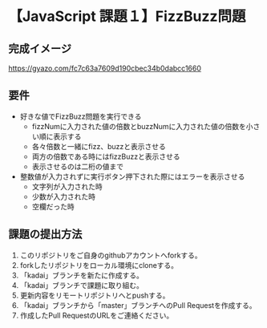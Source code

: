 # 【JavaScript 課題１】FizzBuzz問題
## 完成イメージ
https://gyazo.com/fc7c63a7609d190cbec34b0dabcc1660

## 要件

- 好きな値でFizzBuzz問題を実行できる　　
  - fizzNumに入力された値の倍数とbuzzNumに入力された値の倍数を小さい順に表示する
  - 各々倍数と一緒にfizz、buzzと表示させる
  - 両方の倍数である時にはfizzBuzzと表示させる
  - 表示させるのは二桁の値まで
- 整数値が入力されずに実行ボタン押下された際にはエラーを表示させる
  - 文字列が入力された時
  - 少数が入力された時
  - 空欄だった時

## 課題の提出方法
1. このリポジトリをご自身のgithubアカウントへforkする。
2. forkしたリポジトリをローカル環境にcloneする。 
3. 「kadai」ブランチを新たに作成する。
3. 「kadai」ブランチで課題に取り組む。
4. 更新内容をリモートリポジトリへとpushする。
5. 「kadai」ブランチから「master」ブランチへのPull Requestを作成する。
6. 作成したPull RequestのURLをご連絡ください。
